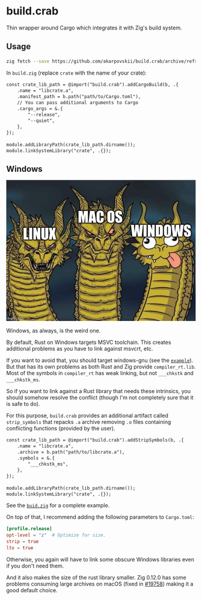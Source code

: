 # build.crab

Thin wrapper around Cargo which integrates it with Zig's build system.

## Usage

```sh
zig fetch --save https://github.com/akarpovskii/build.crab/archive/refs/tags/v0.1.1.tar.gz
```

In `build.zig` (replace `crate` with the name of your crate):
```zig
const crate_lib_path = @import("build.crab").addCargoBuild(b, .{
    .name = "libcrate.a",
    .manifest_path = b.path("path/to/Cargo.toml"),
    // You can pass additional arguments to Cargo
    .cargo_args = &.{
        "--release",
        "--quiet",
    },
});

module.addLibraryPath(crate_lib_path.dirname());
module.linkSystemLibrary("crate", .{});
```

## Windows

![Hydra meme with Windows as the weird head!](./images/windows%20is%20the%20weird%20one.jpeg)

Windows, as always, is the weird one.

By default, Rust on Windows targets MSVC toolchain. This creates additional problems as you have to link against msvcrt, etc.

If you want to avoid that, you should target windows-gnu (see the [`example`](./example/build.zig)).
But that has its own problems as both Rust and Zig provide `compiler_rt.lib`. Most of the symbols in `compiler_rt` has weak linking, but not `___chkstk` and `___chkstk_ms`.

So if you want to link against a Rust library that needs these intrinsics, you should somehow resolve the conflict (though I'm not completely sure that it is safe to do).

For this purpose, `build.crab` provides an additional artifact called `strip_symbols` that repacks `.a` archive removing `.o` files containing conflicting functions (provided by the user).

```zig
const crate_lib_path = @import("build.crab").addStripSymbols(b, .{
    .name = "libcrate.a",
    .archive = b.path("path/to/libcrate.a"),
    .symbols = &.{
        "___chkstk_ms",
    },
});

module.addLibraryPath(crate_lib_path.dirname());
module.linkSystemLibrary("crate", .{});
```

See the [`buid.zig`](./example/build.zig) for a complete example.


On top of that, I recommend adding the following parameters to `Cargo.toml`:

```toml
[profile.release]
opt-level = "z"  # Optimize for size.
strip = true
lto = true
```

Otherwise, you again will have to link some obscure Windows libraries even if you don't need them.

And it also makes the size of the rust library smaller. Zig 0.12.0 has some problems consuming large archives on macOS (fixed in [#19758](https://github.com/ziglang/zig/issues/19718)) making it a good default choice.
